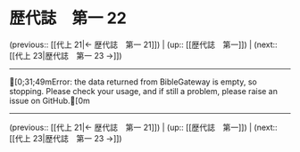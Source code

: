 # 歴代誌　第一 22

(previous:: [[代上 21|← 歴代誌　第一 21]]) | (up:: [[歴代誌　第一]]) | (next:: [[代上 23|歴代誌　第一 23 →]])

***
[0;31;49mError: the data returned from BibleGateway is empty, so stopping. Please check your usage, and if still a problem, please raise an issue on GitHub.[0m

***

(previous:: [[代上 21|← 歴代誌　第一 21]]) | (up:: [[歴代誌　第一]]) | (next:: [[代上 23|歴代誌　第一 23 →]])
